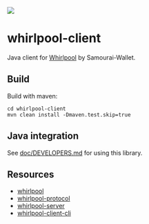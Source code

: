 [![](https://jitpack.io/v/io.samourai.code.whirlpool/whirlpool-client.svg)](https://jitpack.io/#io.samourai.code.whirlpool/whirlpool-client)

# whirlpool-client

Java client for [Whirlpool](https://github.com/Samourai-Wallet/Whirlpool) by Samourai-Wallet.

## Build
Build with maven:
```
cd whirlpool-client
mvn clean install -Dmaven.test.skip=true
```

## Java integration
See [doc/DEVELOPERS.md](doc/DEVELOPERS.md) for using this library.

## Resources
 * [whirlpool](https://code.samourai.io/whirlpool/Whirlpool)
 * [whirlpool-protocol](https://code.samourai.io/whirlpool/whirlpool-protocol)
 * [whirlpool-server](https://code.samourai.io/whirlpool/whirlpool-server)
 * [whirlpool-client-cli](https://code.samourai.io/whirlpool/whirlpool-client-cli)
